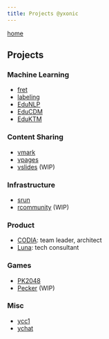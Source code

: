 ```yaml
---
title: Projects @yxonic
---
```


[home](/)

## Projects

### Machine Learning

- [fret](https://github.com/yxonic/fret)
- [labeling](https://github.com/yxonic/labeling)
- [EduNLP](https://github.com/bigdata-ustc/EduNLP)
- [EduCDM](https://github.com/bigdata-ustc/EduNLP)
- [EduKTM](https://github.com/bigdata-ustc/EduNLP)

### Content Sharing

- [vmark](https://github.com/vmarkjs/vmark)
- [vpages](https://github.com/lem0nle/vpage)
- [vslides](https://github.com/vmarkjs/vslides) (WIP)

### Infrastructure

- [srun](https://github.com/yxonic/srun)
- [rcommunity](https://github.com/yxonic/rcommunity) (WIP)

### Product

- [CODIA](https://code.bdaa.pro): team leader, architect
- [Luna](https://luna.bdaa.pro): tech consultant

### Games

- [PK2048](https://github.com/yxonic/PK2048)
- [Pecker](https://github.com/ddyy-game/pecker) (WIP)

### Misc

- [ycc1](https://github.com/yxonic/ycc1)
- [ychat](https://github.com/yxonic/ychat)
